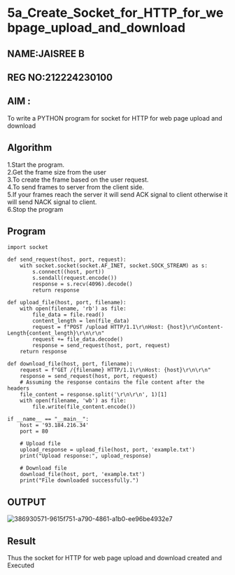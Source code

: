 # 5a_Create_Socket_for_HTTP_for_webpage_upload_and_download
## NAME:JAISREE B
## REG NO:212224230100
## AIM :
To write a PYTHON program for socket for HTTP for web page upload and download
## Algorithm

1.Start the program.
<BR>
2.Get the frame size from the user
<BR>
3.To create the frame based on the user request.
<BR>
4.To send frames to server from the client side.
<BR>
5.If your frames reach the server it will send ACK signal to client otherwise it will send NACK signal to client.
<BR>
6.Stop the program
<BR>
## Program 
    import socket

    def send_request(host, port, request):
        with socket.socket(socket.AF_INET, socket.SOCK_STREAM) as s:
            s.connect((host, port))
            s.sendall(request.encode())
            response = s.recv(4096).decode()
            return response

    def upload_file(host, port, filename):
        with open(filename, 'rb') as file:
            file_data = file.read()
            content_length = len(file_data)
            request = f"POST /upload HTTP/1.1\r\nHost: {host}\r\nContent-Length{content_length}\r\n\r\n"
            request += file_data.decode()
            response = send_request(host, port, request)
        return response

    def download_file(host, port, filename):
        request = f"GET /{filename} HTTP/1.1\r\nHost: {host}\r\n\r\n"
        response = send_request(host, port, request)
        # Assuming the response contains the file content after the headers
        file_content = response.split('\r\n\r\n', 1)[1]
        with open(filename, 'wb') as file:
            file.write(file_content.encode())

    if __name__ == "__main__":
        host = '93.184.216.34'
        port = 80

        # Upload file
        upload_response = upload_file(host, port, 'example.txt')
        print("Upload response:", upload_response)

        # Download file
        download_file(host, port, 'example.txt')
        print("File downloaded successfully.")
        
## OUTPUT
![386930571-9615f751-a790-4861-a1b0-ee96be4932e7](https://github.com/user-attachments/assets/2e956931-406e-4cc1-946c-116f8fb26839)


## Result
Thus the socket for HTTP for web page upload and download created and Executed
